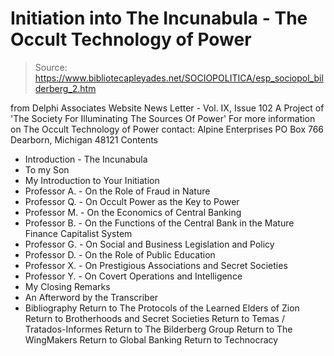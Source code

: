 # Initiation into The Incunabula - The Occult Technology of Power

> Source: https://www.bibliotecapleyades.net/SOCIOPOLITICA/esp_sociopol_bilderberg_2.htm

from Delphi Associates Website
News Letter - Vol. IX, Issue 102
A Project of 'The Society For Illuminating The Sources Of Power'
For more information on The Occult Technology of Power contact:
Alpine Enterprises PO Box 766 Dearborn,
Michigan 48121
Contents
- Introduction - The Incunabula
- To my Son
- My Introduction to Your Initiation
- Professor A. - On the Role of Fraud in Nature
- Professor Q. - On Occult Power as the Key to Power
- Professor M. - On the Economics of Central Banking
- Professor B. - On the Functions of the Central Bank in the Mature Finance Capitalist System
- Professor G. - On Social and Business Legislation and Policy
- Professor D. - On the Role of Public Education
- Professor X. - On Prestigious Associations and Secret Societies
- Professor Y. - On Covert Operations and Intelligence
- My Closing Remarks
- An Afterword by the Transcriber
- Bibliography
Return to The Protocols of the Learned Elders of Zion
Return to Brotherhoods and Secret Societies
Return to Temas / Tratados-Informes
Return to The Bilderberg Group
Return to The WingMakers
Return to Global Banking
Return to Technocracy
